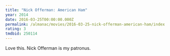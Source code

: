 ```yaml
---
title: "Nick Offerman: American Ham"
year: 2014
date: 2016-03-25T00:00:00.000Z
permalink: /almanac/movies/2016-03-25-nick-offerman-american-ham/index.html
rating: 3
tmdbid: 250114
---
```


Love this. Nick Offerman is my patronus.